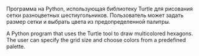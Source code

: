 Программа на Python, использующая библиотеку Turtle для рисования сетки разноцветных шестиугольников. Пользователь может задать размер сетки и выбрать цвета из предопределенной палитры.

A Python program that uses the Turtle tool to draw multicolored hexagons. The user can specify the grid size and choose colors from a predefined palette.
